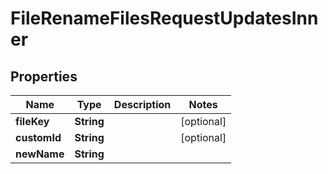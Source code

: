 

# FileRenameFilesRequestUpdatesInner


## Properties

| Name | Type | Description | Notes |
|------------ | ------------- | ------------- | -------------|
|**fileKey** | **String** |  |  [optional] |
|**customId** | **String** |  |  [optional] |
|**newName** | **String** |  |  |



